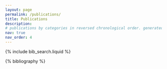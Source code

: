 ```yaml
---
layout: page
permalink: /publications/
title: Publications
description: 
# publications by categories in reversed chronological order. generated by jekyll-scholar.
nav: true
nav_order: 4
---
```


<!-- _pages/publications.md -->

<!-- Bibsearch Feature -->

{% include bib_search.liquid %}

<div class="publications">

{% bibliography %}

</div>
